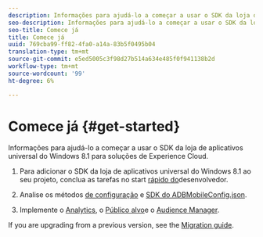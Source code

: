 ```yaml
---
description: Informações para ajudá-lo a começar a usar o SDK da loja de aplicativos universal do Windows 8.1 para soluções de Experience Cloud.
seo-description: Informações para ajudá-lo a começar a usar o SDK da loja de aplicativos universal do Windows 8.1 para soluções de Experience Cloud.
seo-title: Comece já
title: Comece já
uuid: 769cba99-ff82-4fa0-a14a-83b5f0495b04
translation-type: tm+mt
source-git-commit: e5ed5005c3f98d27b514a634e485f0f941138b2d
workflow-type: tm+mt
source-wordcount: '99'
ht-degree: 6%

---
```



# Comece já {#get-started}

Informações para ajudá-lo a começar a usar o SDK da loja de aplicativos universal do Windows 8.1 para soluções de Experience Cloud.

1. Para adicionar o SDK da loja de aplicativos universal do Windows 8.1 ao seu projeto, conclua as tarefas no start [rápido do](/help/windows-appstore/c-getting-started/dev-qs.md)desenvolvedor.

1. Analise os métodos [de configuração](/help/windows-appstore/c-configuration/c.json.md) e [SDK do ADBMobileConfig.json](/help/windows-appstore/c-configuration/methods.md).

1. Implemente o [Analytics](/help/windows-appstore/analytics/analytics.md), o [Público alvo](/help/windows-appstore/target/target-methods.md)e o [Audience Manager](/help/windows-appstore/audiencemgmt/audience-manager-methods.md).

If you are upgrading from a previous version, see the [Migration guide](/help/windows-appstore/migration-v3.md).
